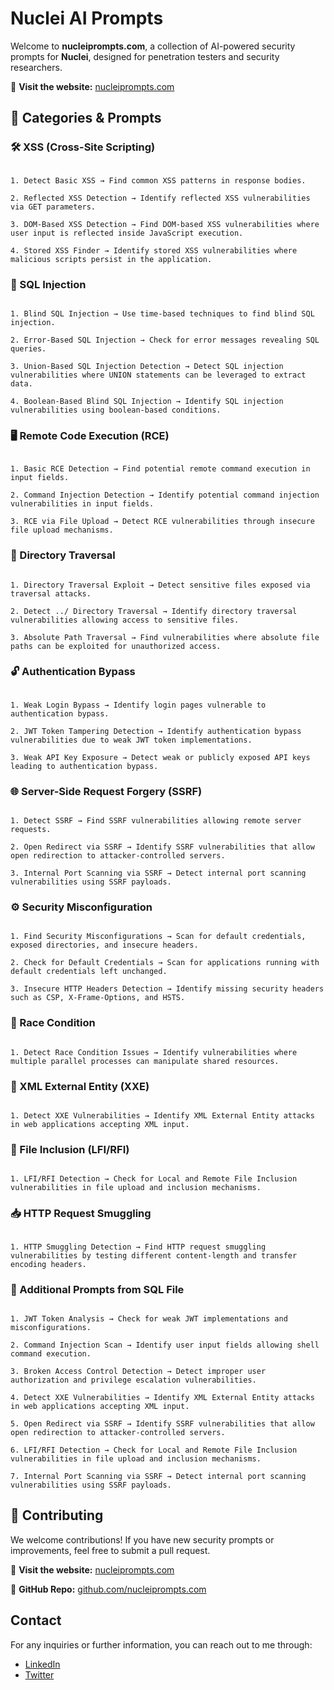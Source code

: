 
# Nuclei AI Prompts

  

Welcome to **nucleiprompts.com**, a collection of AI-powered security prompts for **Nuclei**, designed for penetration testers and security researchers.

  

🔗 **Visit the website:** [nucleiprompts.com](http://nucleiprompts.com)

  

## 📌 Categories & Prompts

  

### 🛠 XSS (Cross-Site Scripting)

```plaintext

1. Detect Basic XSS → Find common XSS patterns in response bodies.

2. Reflected XSS Detection → Identify reflected XSS vulnerabilities via GET parameters.

3. DOM-Based XSS Detection → Find DOM-based XSS vulnerabilities where user input is reflected inside JavaScript execution.

4. Stored XSS Finder → Identify stored XSS vulnerabilities where malicious scripts persist in the application.

```

  

### 💾 SQL Injection

```plaintext

1. Blind SQL Injection → Use time-based techniques to find blind SQL injection.

2. Error-Based SQL Injection → Check for error messages revealing SQL queries.

3. Union-Based SQL Injection Detection → Detect SQL injection vulnerabilities where UNION statements can be leveraged to extract data.

4. Boolean-Based Blind SQL Injection → Identify SQL injection vulnerabilities using boolean-based conditions.

```

  

### 🖥 Remote Code Execution (RCE)

```plaintext

1. Basic RCE Detection → Find potential remote command execution in input fields.

2. Command Injection Detection → Identify potential command injection vulnerabilities in input fields.

3. RCE via File Upload → Detect RCE vulnerabilities through insecure file upload mechanisms.

```

  

### 📂 Directory Traversal

```plaintext

1. Directory Traversal Exploit → Detect sensitive files exposed via traversal attacks.

2. Detect ../ Directory Traversal → Identify directory traversal vulnerabilities allowing access to sensitive files.

3. Absolute Path Traversal → Find vulnerabilities where absolute file paths can be exploited for unauthorized access.

```

  

### 🔓 Authentication Bypass

```plaintext

1. Weak Login Bypass → Identify login pages vulnerable to authentication bypass.

2. JWT Token Tampering Detection → Identify authentication bypass vulnerabilities due to weak JWT token implementations.

3. Weak API Key Exposure → Detect weak or publicly exposed API keys leading to authentication bypass.

```

  

### 🌐 Server-Side Request Forgery (SSRF)

```plaintext

1. Detect SSRF → Find SSRF vulnerabilities allowing remote server requests.

2. Open Redirect via SSRF → Identify SSRF vulnerabilities that allow open redirection to attacker-controlled servers.

3. Internal Port Scanning via SSRF → Detect internal port scanning vulnerabilities using SSRF payloads.

```

  

### ⚙️ Security Misconfiguration

```plaintext

1. Find Security Misconfigurations → Scan for default credentials, exposed directories, and insecure headers.

2. Check for Default Credentials → Scan for applications running with default credentials left unchanged.

3. Insecure HTTP Headers Detection → Identify missing security headers such as CSP, X-Frame-Options, and HSTS.

```

  

### 🔀 Race Condition

```plaintext

1. Detect Race Condition Issues → Identify vulnerabilities where multiple parallel processes can manipulate shared resources.

```

  

### 📡 XML External Entity (XXE)

```plaintext

1. Detect XXE Vulnerabilities → Identify XML External Entity attacks in web applications accepting XML input.

```

  

### 📁 File Inclusion (LFI/RFI)

```plaintext

1. LFI/RFI Detection → Check for Local and Remote File Inclusion vulnerabilities in file upload and inclusion mechanisms.

```

  

### 📥 HTTP Request Smuggling

```plaintext

1. HTTP Smuggling Detection → Find HTTP request smuggling vulnerabilities by testing different content-length and transfer encoding headers.

```

  

### 🔎 Additional Prompts from SQL File

```plaintext

1. JWT Token Analysis → Check for weak JWT implementations and misconfigurations.

2. Command Injection Scan → Identify user input fields allowing shell command execution.

3. Broken Access Control Detection → Detect improper user authorization and privilege escalation vulnerabilities.

4. Detect XXE Vulnerabilities → Identify XML External Entity attacks in web applications accepting XML input.

5. Open Redirect via SSRF → Identify SSRF vulnerabilities that allow open redirection to attacker-controlled servers.

6. LFI/RFI Detection → Check for Local and Remote File Inclusion vulnerabilities in file upload and inclusion mechanisms.

7. Internal Port Scanning via SSRF → Detect internal port scanning vulnerabilities using SSRF payloads.

```

  

## 🚀 Contributing

We welcome contributions! If you have new security prompts or improvements, feel free to submit a pull request.

  

🔗 **Visit the website:** [nucleiprompts.com](http://nucleiprompts.com)

  

📌 **GitHub Repo:** [github.com/nucleiprompts.com](https://github.com/huseyinstif/Nuclei-AI-Prompts)

## Contact

For any inquiries or further information, you can reach out to me through:

- [LinkedIn](https://www.linkedin.com/in/huseyintintas/)
- [Twitter](https://twitter.com/1337stif)